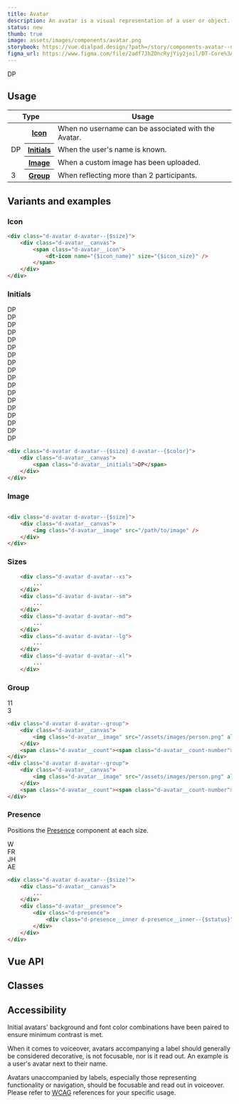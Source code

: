 ```yaml
---
title: Avatar
description: An avatar is a visual representation of a user or object.
status: new
thumb: true
image: assets/images/components/avatar.png
storybook: https://vue.dialpad.design/?path=/story/components-avatar--default
figma_url: https://www.figma.com/file/2adf7JhZOncRyjYiy2joil/DT-Core%3A-Components-7?node-id=8918%3A21289&viewport=137%2C605%2C0.46&t=xHutRjwo1o5zMTgT-11
---
```


<code-well-header>
    <div class="d-d-inline-flex d-ai-center d-flow16">
        <div class="d-avatar d-avatar--lg">
            <div class="d-avatar__canvas">
                <span class="d-avatar__icon">
                    <dt-icon name="user" size="500" />
                </span>
            </div>
        </div>
        <div class="d-avatar d-avatar--lg d-avatar--color-1000">
            <div class="d-avatar__canvas">
                <span class="d-avatar__initials">DP</span>
            </div>
            <div class="d-avatar__presence">
                <example-presence presence="busy"/>
            </div>
        </div>
        <div class="d-avatar d-avatar--lg">
            <div class="d-avatar__canvas">
                <img class="d-avatar__image" src="/assets/images/person.png" alt=""/>
            </div>
            <div class="d-avatar__presence">
                <example-presence presence="active"/>
            </div>
        </div>
    </div>
</code-well-header>

<!-- <component-combinator component-name="DtAvatar" /> -->

## Usage

<table class="d-table dialtone-doc-table d-mb16">
    <colgroup>
        <col class="d-w64">
        <col>
        <col>
        <col>
    </colgroup>
    <thead>
        <tr>
            <th colspan="2">Type</th>
            <th>Usage</th>
        </tr>
    </thead>
    <tbody>
        <tr>
            <td>
                <div class="d-d-inline-flex">
                    <div class="d-avatar d-avatar--md">
                        <div class="d-avatar__canvas">
                            <span class="d-avatar__icon">
                                <dt-icon name="user" size="400" />
                            </span>
                        </div>
                    </div>
                </div>
            </td>
            <th class="d-ta-left"><a class="d-link" href="#icon">Icon</a></th>
            <td>When no username can be associated with the Avatar.</td>
        </tr>
        <tr>
            <td>
                <div class="d-d-inline-flex">
                    <div class="d-avatar d-avatar--md d-avatar--color-1600">
                        <div class="d-avatar__canvas">
                            <span class="d-avatar__initials">DP</span>
                        </div>
                    </div>
                </div>
            </td>
            <th class="d-ta-left"><a class="d-link" href="#initials">Initials</a></th>
            <td>When the user's name is known.</td>
        </tr>
        <tr>
            <td>
                <div class="d-d-inline-flex">
                    <div class="d-avatar d-avatar--md">
                        <div class="d-avatar__canvas">
                            <img class="d-avatar__image" src="/assets/images/person.png" alt=""/>
                        </div>
                    </div>
                </div>
            </td>
            <th class="d-ta-left"><a class="d-link" href="#image">Image</a></th>
            <td>When a custom image has been uploaded.</td>
        </tr>
        <tr>
            <td>
                <div class="d-avatar d-avatar--group">
                    <div class="d-avatar__canvas">
                        <img class="d-avatar__image" src="/assets/images/person.png" alt=""/>
                    </div>
                    <span class="d-avatar__count"><span class="d-avatar__count-number">3</span></span>
                </div>
            </td>
            <th class="d-ta-left"><a class="d-link" href="#group">Group</a></th>
            <td>When reflecting more than 2 participants.</td>
        </tr>
    </tbody>
</table>

## Variants and examples

### Icon

<code-well-header>
    <div class="d-avatar d-avatar--md">
        <div class="d-avatar__canvas">
            <span class="d-avatar__icon">
                <dt-icon name="user" size="300" />
            </span>
        </div>
    </div>
</code-well-header>

```html
<div class="d-avatar d-avatar--{$size}">
    <div class="d-avatar__canvas">
        <span class="d-avatar__icon">
            <dt-icon name="{$icon_name}" size="{$icon_size}" />
        </span>
    </div>
</div>
```

### Initials

<code-well-header>
    <dt-stack direction="row" gap="500">
        <dt-stack gap="500">
            <div class="d-avatar d-avatar--md d-avatar--color-100">
                <div class="d-avatar__canvas">
                    <span class="d-avatar__initials">DP</span>
                </div>
            </div>
            <div class="d-avatar d-avatar--md d-avatar--color-200">
                <div class="d-avatar__canvas">
                    <span class="d-avatar__initials">DP</span>
                </div>
            </div>
            <div class="d-avatar d-avatar--md d-avatar--color-300">
                <div class="d-avatar__canvas">
                    <span class="d-avatar__initials">DP</span>
                </div>
            </div>
        </dt-stack>
        <dt-stack gap="500">
            <div class="d-avatar d-avatar--md d-avatar--color-400">
                <div class="d-avatar__canvas">
                    <span class="d-avatar__initials">DP</span>
                </div>
            </div>
            <div class="d-avatar d-avatar--md d-avatar--color-500">
                <div class="d-avatar__canvas">
                    <span class="d-avatar__initials">DP</span>
                </div>
            </div>
            <div class="d-avatar d-avatar--md d-avatar--color-600">
                <div class="d-avatar__canvas">
                    <span class="d-avatar__initials">DP</span>
                </div>
            </div>
        </dt-stack>
        <dt-stack gap="500">
            <div class="d-avatar d-avatar--md d-avatar--color-700">
                <div class="d-avatar__canvas">
                    <span class="d-avatar__initials">DP</span>
                </div>
            </div>
            <div class="d-avatar d-avatar--md d-avatar--color-800">
                <div class="d-avatar__canvas">
                    <span class="d-avatar__initials">DP</span>
                </div>
            </div>
            <div class="d-avatar d-avatar--md d-avatar--color-900">
                <div class="d-avatar__canvas">
                    <span class="d-avatar__initials">DP</span>
                </div>
            </div>
        </dt-stack>
        <dt-stack gap="500">
            <div class="d-avatar d-avatar--md d-avatar--color-1000">
                <div class="d-avatar__canvas">
                    <span class="d-avatar__initials">DP</span>
                </div>
            </div>
            <div class="d-avatar d-avatar--md d-avatar--color-1100">
                <div class="d-avatar__canvas">
                    <span class="d-avatar__initials">DP</span>
                </div>
            </div>
            <div class="d-avatar d-avatar--md d-avatar--color-1200">
                <div class="d-avatar__canvas">
                    <span class="d-avatar__initials">DP</span>
                </div>
            </div>
        </dt-stack>
        <dt-stack gap="500">
            <div class="d-avatar d-avatar--md d-avatar--color-1300">
                <div class="d-avatar__canvas">
                    <span class="d-avatar__initials">DP</span>
                </div>
            </div>
            <div class="d-avatar d-avatar--md d-avatar--color-1400">
                <div class="d-avatar__canvas">
                    <span class="d-avatar__initials">DP</span>
                </div>
            </div>
            <div class="d-avatar d-avatar--md d-avatar--color-1500">
                <div class="d-avatar__canvas">
                    <span class="d-avatar__initials">DP</span>
                </div>
            </div>
        </dt-stack>
        <dt-stack gap="500">
            <div class="d-avatar d-avatar--md d-avatar--color-1600">
                <div class="d-avatar__canvas">
                    <span class="d-avatar__initials">DP</span>
                </div>
            </div>
            <div class="d-avatar d-avatar--md d-avatar--color-1700">
                <div class="d-avatar__canvas">
                    <span class="d-avatar__initials">DP</span>
                </div>
            </div>
            <div class="d-avatar d-avatar--md d-avatar--color-1800">
                <div class="d-avatar__canvas">
                    <span class="d-avatar__initials">DP</span>
                </div>
            </div>
        </dt-stack>
    </dt-stack>
</code-well-header>

```html
<div class="d-avatar d-avatar--{$size} d-avatar--{$color}">
    <div class="d-avatar__canvas">
        <span class="d-avatar__initials">DP</span>
    </div>
</div>
```

### Image

<code-well-header>
    <div class="d-avatar d-avatar--md">
        <div class="d-avatar__canvas">
            <img class="d-avatar__image" src="/assets/images/person.png" alt=""/>
        </div>
    </div>
</code-well-header>

```html
<div class="d-avatar d-avatar--{$size}">
    <div class="d-avatar__canvas">
        <img class="d-avatar__image" src="/path/to/image" />
    </div>
</div>
```

### Sizes

<code-well-header>
    <div class="d-d-inline-flex d-ai-center d-flow8">
        <div class="d-avatar d-avatar--xs">
            <div class="d-avatar__canvas"></div>
        </div>
        <div class="d-avatar d-avatar--sm">
            <div class="d-avatar__canvas">
                <span class="d-avatar__icon">
                    <dt-icon name="user" size="200" />
                </span>
            </div>
        </div>
        <div class="d-avatar d-avatar--md">
            <div class="d-avatar__canvas">
                <span class="d-avatar__icon">
                    <dt-icon name="user" size="400" />
                </span>
            </div>
        </div>
        <div class="d-avatar d-avatar--lg">
            <div class="d-avatar__canvas">
                <span class="d-avatar__icon">
                    <dt-icon name="user" size="500" />
                </span>
            </div>
        </div>
        <div class="d-avatar d-avatar--xl">
            <div class="d-avatar__canvas">
                <span class="d-avatar__icon">
                    <dt-icon name="user" size="600" />
                </span>
            </div>
        </div>
    </div>
</code-well-header>

```html
    <div class="d-avatar d-avatar--xs">
        ...
    </div>
    <div class="d-avatar d-avatar--sm">
        ...
    </div>
    <div class="d-avatar d-avatar--md">
        ...
    </div>
    <div class="d-avatar d-avatar--lg">
        ...
    </div>
    <div class="d-avatar d-avatar--xl">
        ...
    </div>
```

### Group

<code-well-header>
    <div class="d-d-inline-flex d-ai-center d-flow8">
        <div class="d-avatar d-avatar--group">
            <div class="d-avatar__canvas">
                <img class="d-avatar__image" src="/assets/images/person.png" alt=""/>
            </div>
            <span class="d-avatar__count"><span class="d-avatar__count-number">11</span></span>
        </div>
        <div class="d-avatar d-avatar--group">
            <div class="d-avatar__canvas">
                <img class="d-avatar__image" src="/assets/images/person.png" alt=""/>
            </div>
            <span class="d-avatar__count"><span class="d-avatar__count-number">3</span></span>
        </div>
    </div>
</code-well-header>

```html
<div class="d-avatar d-avatar--group">
    <div class="d-avatar__canvas">
        <img class="d-avatar__image" src="/assets/images/person.png" alt=""/>
    </div>
    <span class="d-avatar__count"><span class="d-avatar__count-number">12</span></span>
</div>
<div class="d-avatar d-avatar--group">
    <div class="d-avatar__canvas">
        <img class="d-avatar__image" src="/assets/images/person.png" alt=""/>
    </div>
    <span class="d-avatar__count"><span class="d-avatar__count-number">1</span></span>
</div>
```

### Presence

Positions the [Presence](/components/presence.html) component at each size.

<code-well-header>
    <div class="d-d-inline-flex d-ai-center d-flow8">
        <div class="d-avatar d-avatar--xs">
            <div class="d-avatar__canvas">
                <img class="d-avatar__image" src="/assets/images/person.png" alt=""/>
            </div>
            <div class="d-avatar__presence">
                <example-presence presence="active"/>
            </div>
        </div>
        <div class="d-avatar d-avatar--sm">
            <div class="d-avatar__canvas">
                <img class="d-avatar__image" src="/assets/images/person.png" alt=""/>
            </div>
            <div class="d-avatar__presence">
                <example-presence presence="active"/>
            </div>
        </div>
        <div class="d-avatar d-avatar--md">
            <div class="d-avatar__canvas">
                <img class="d-avatar__image" src="/assets/images/person.png" alt=""/>
            </div>
            <div class="d-avatar__presence">
                <example-presence presence="busy"/>
            </div>
        </div>
        <div class="d-avatar d-avatar--lg">
            <div class="d-avatar__canvas">
                <img class="d-avatar__image" src="/assets/images/person.png" alt=""/>
            </div>
            <div class="d-avatar__presence">
                <example-presence presence="offline"/>
            </div>
        </div>
        <div class="d-avatar d-avatar--xl">
            <div class="d-avatar__canvas">
                <img class="d-avatar__image" src="/assets/images/person.png" alt=""/>
            </div>
            <div class="d-avatar__presence">
                <example-presence presence="offline"/>
            </div>
        </div>
    </div>
    <div class="d-d-inline-flex d-ai-center d-flow8">
        <div class="d-avatar d-avatar--color-1200 d-avatar--xs">
            <div class="d-avatar__canvas"></div>
            <div class="d-avatar__presence">
                <example-presence presence="active"/>
            </div>
        </div>
        <div class="d-avatar d-avatar--color-500 d-avatar--sm">
            <div class="d-avatar__canvas">
                <span class="d-avatar__initials">W</span>
            </div>
            <div class="d-avatar__presence">
                <example-presence presence="active"/>
            </div>
        </div>
        <div class="d-avatar d-avatar--color-800 d-avatar--md">
            <div class="d-avatar__canvas">
                <span class="d-avatar__initials">FR</span>
            </div>
            <div class="d-avatar__presence">
                <example-presence presence="busy"/>
            </div>
        </div>
        <div class="d-avatar d-avatar--color-1200 d-avatar--lg">
            <div class="d-avatar__canvas">
                <span class="d-avatar__initials">JH</span>
            </div>
            <div class="d-avatar__presence">
                <example-presence presence="offline"/>
            </div>
        </div>
        <div class="d-avatar d-avatar--color-1500 d-avatar--xl">
            <div class="d-avatar__canvas">
                <span class="d-avatar__initials">AE</span>
            </div>
            <div class="d-avatar__presence">
                <example-presence presence="offline"/>
            </div>
        </div>
    </div>
</code-well-header>

```html
<div class="d-avatar d-avatar--{$size)">
    <div class="d-avatar__canvas">
        ...
    </div>
    <div class="d-avatar__presence">
        <div class="d-presence">
            <div class="d-presence__inner d-presence__inner--{$status}"></div>
        </div>
    </div>
</div>
```

## Vue API

<component-vue-api component-name="avatar" />

## Classes

<component-class-table component-name="avatar"></component-class-table>

## Accessibility

Initial avatars' background and font color combinations have been paired to ensure minimum contrast is met.

When it comes to voiceover, avatars accompanying a label should generally be considered decorative,
is not focusable, nor is it read out. An example is a user's avatar next to their name.

Avatars unaccompanied by labels, especially those representing functionality or navigation, should be focusable and
read out in voiceover. Please refer
to [WCAG](https://www.w3.org/WAI/tutorials/images/decorative) references for
your specific usage.

<script setup>
import ExamplePresence from '@exampleComponents/ExamplePresence.vue';
</script>

